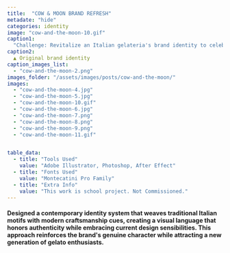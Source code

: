 ```yaml
---
title:  "COW & MOON BRAND REFRESH"
metadate: "hide"
categories: identity
image: "cow-and-the-moon-10.gif"
caption1: 
  "Challenge: Revitalize an Italian gelateria's brand identity to celebrate its artisanal heritage while appealing to contemporary, culturally-aware families seeking authentic food experiences in a modern context."
caption2: 
  ▲ Original brand identity
caption_images_list: 
  - "cow-and-the-moon-2.png"
images_folder: "/assets/images/posts/cow-and-the-moon/"
images:
  - "cow-and-the-moon-4.jpg"
  - "cow-and-the-moon-5.jpg"
  - "cow-and-the-moon-10.gif" 
  - "cow-and-the-moon-6.jpg"
  - "cow-and-the-moon-7.png"
  - "cow-and-the-moon-8.png"
  - "cow-and-the-moon-9.png"
  - "cow-and-the-moon-11.gif"


table_data:
  - title: "Tools Used"
    value: "Adobe Illustrator, Photoshop, After Effect"
  - title: "Fonts Used"
    value: "Montecatini Pro Family"
  - title: "Extra Info"
    value: "This work is school project. Not Commissioned." 
---
```



#### Designed a contemporary identity system that weaves traditional Italian motifs with modern craftsmanship cues, creating a visual language that honors authenticity while embracing current design sensibilities. This approach reinforces the brand's genuine character while attracting a new generation of gelato enthusiasts.

<!--
<br>
↳ A flexible visual identity adapts to different aspect ratios while maintaining a consistentcy.
<br>
↳ Pistachio color is used appropriately throughout the graphics as an accent.
<br>
↳ A coaster was created using an abstract cow shape variation, incorporating traditional Italian pattern elements.
<br>
↳ For the campaign, G’ stands for Good, which connects with Australian culture: “G’day,” “G’People,” and “Great Gelato.”
<br>
↳ Merchandise was also created with the venue's heritage in mind, featuring the tagline.
-->